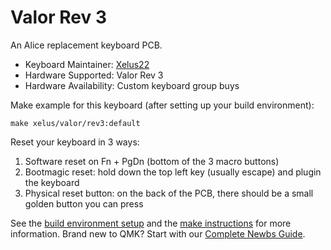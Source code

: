 # Valor Rev 3

An Alice replacement keyboard PCB.

* Keyboard Maintainer: [Xelus22](https://github.com/Xelus22)
* Hardware Supported: Valor Rev 3
* Hardware Availability: Custom keyboard group buys

Make example for this keyboard (after setting up your build environment):

    make xelus/valor/rev3:default

Reset your keyboard in 3 ways:
<ol>
<li>Software reset on Fn + PgDn (bottom of the 3 macro buttons)</li>
<li>Bootmagic reset: hold down the top left key (usually escape) and plugin the keyboard</li>
<li>Physical reset button: on the back of the PCB, there should be a small golden button you can press</li>
</ol>

See the [build environment setup](https://docs.qmk.fm/#/getting_started_build_tools) and the [make instructions](https://docs.qmk.fm/#/getting_started_make_guide) for more information. Brand new to QMK? Start with our [Complete Newbs Guide](https://docs.qmk.fm/#/newbs).
